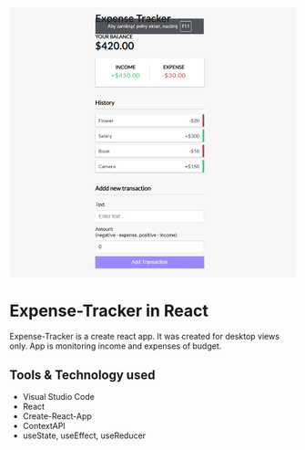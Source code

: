 ![Expense-Tracker](src/git-main.png)
# Expense-Tracker in React

Expense-Tracker is a create react app. It was created for desktop views only. App is monitoring
income and expenses of budget.

## Tools & Technology used

- Visual Studio Code
- React
- Create-React-App
- ContextAPI
- useState, useEffect, useReducer
